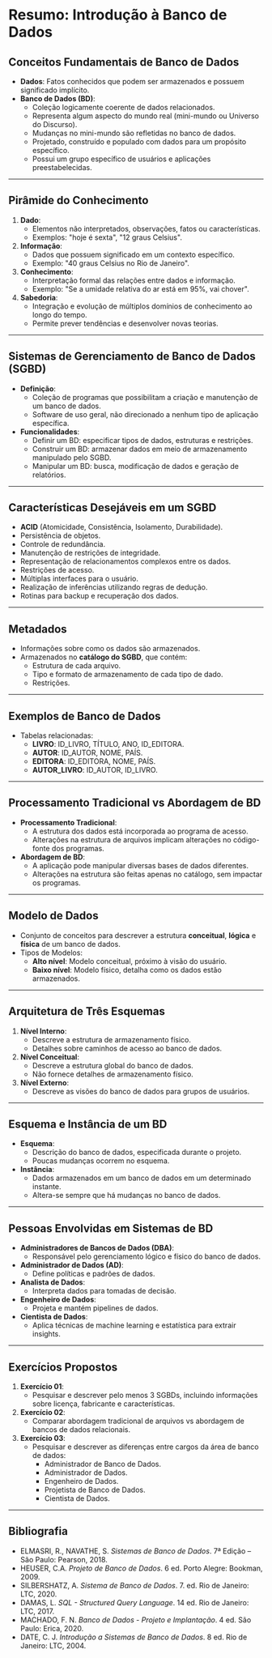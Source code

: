 # Resumo: Introdução à Banco de Dados

## Conceitos Fundamentais de Banco de Dados
- **Dados**: Fatos conhecidos que podem ser armazenados e possuem significado implícito.
- **Banco de Dados (BD)**:
  - Coleção logicamente coerente de dados relacionados.
  - Representa algum aspecto do mundo real (mini-mundo ou Universo do Discurso).
  - Mudanças no mini-mundo são refletidas no banco de dados.
  - Projetado, construído e populado com dados para um propósito específico.
  - Possui um grupo específico de usuários e aplicações preestabelecidas.

---

## Pirâmide do Conhecimento
1. **Dado**:
   - Elementos não interpretados, observações, fatos ou características.
   - Exemplos: "hoje é sexta", "12 graus Celsius".
2. **Informação**:
   - Dados que possuem significado em um contexto específico.
   - Exemplo: "40 graus Celsius no Rio de Janeiro".
3. **Conhecimento**:
   - Interpretação formal das relações entre dados e informação.
   - Exemplo: "Se a umidade relativa do ar está em 95%, vai chover".
4. **Sabedoria**:
   - Integração e evolução de múltiplos domínios de conhecimento ao longo do tempo.
   - Permite prever tendências e desenvolver novas teorias.

---

## Sistemas de Gerenciamento de Banco de Dados (SGBD)
- **Definição**:
  - Coleção de programas que possibilitam a criação e manutenção de um banco de dados.
  - Software de uso geral, não direcionado a nenhum tipo de aplicação específica.
- **Funcionalidades**:
  - Definir um BD: especificar tipos de dados, estruturas e restrições.
  - Construir um BD: armazenar dados em meio de armazenamento manipulado pelo SGBD.
  - Manipular um BD: busca, modificação de dados e geração de relatórios.

---

## Características Desejáveis em um SGBD
- **ACID** (Atomicidade, Consistência, Isolamento, Durabilidade).
- Persistência de objetos.
- Controle de redundância.
- Manutenção de restrições de integridade.
- Representação de relacionamentos complexos entre os dados.
- Restrições de acesso.
- Múltiplas interfaces para o usuário.
- Realização de inferências utilizando regras de dedução.
- Rotinas para backup e recuperação dos dados.

---

## Metadados
- Informações sobre como os dados são armazenados.
- Armazenados no **catálogo do SGBD**, que contém:
  - Estrutura de cada arquivo.
  - Tipo e formato de armazenamento de cada tipo de dado.
  - Restrições.

---

## Exemplos de Banco de Dados
- Tabelas relacionadas:
  - **LIVRO**: ID_LIVRO, TÍTULO, ANO, ID_EDITORA.
  - **AUTOR**: ID_AUTOR, NOME, PAÍS.
  - **EDITORA**: ID_EDITORA, NOME, PAÍS.
  - **AUTOR_LIVRO**: ID_AUTOR, ID_LIVRO.

---

## Processamento Tradicional vs Abordagem de BD
- **Processamento Tradicional**:
  - A estrutura dos dados está incorporada ao programa de acesso.
  - Alterações na estrutura de arquivos implicam alterações no código-fonte dos programas.
- **Abordagem de BD**:
  - A aplicação pode manipular diversas bases de dados diferentes.
  - Alterações na estrutura são feitas apenas no catálogo, sem impactar os programas.

---

## Modelo de Dados
- Conjunto de conceitos para descrever a estrutura **conceitual**, **lógica** e **física** de um banco de dados.
- Tipos de Modelos:
  - **Alto nível**: Modelo conceitual, próximo à visão do usuário.
  - **Baixo nível**: Modelo físico, detalha como os dados estão armazenados.

---

## Arquitetura de Três Esquemas
1. **Nível Interno**:
   - Descreve a estrutura de armazenamento físico.
   - Detalhes sobre caminhos de acesso ao banco de dados.
2. **Nível Conceitual**:
   - Descreve a estrutura global do banco de dados.
   - Não fornece detalhes de armazenamento físico.
3. **Nível Externo**:
   - Descreve as visões do banco de dados para grupos de usuários.

---

## Esquema e Instância de um BD
- **Esquema**:
  - Descrição do banco de dados, especificada durante o projeto.
  - Poucas mudanças ocorrem no esquema.
- **Instância**:
  - Dados armazenados em um banco de dados em um determinado instante.
  - Altera-se sempre que há mudanças no banco de dados.

---

## Pessoas Envolvidas em Sistemas de BD
- **Administradores de Bancos de Dados (DBA)**:
  - Responsável pelo gerenciamento lógico e físico do banco de dados.
- **Administrador de Dados (AD)**:
  - Define políticas e padrões de dados.
- **Analista de Dados**:
  - Interpreta dados para tomadas de decisão.
- **Engenheiro de Dados**:
  - Projeta e mantém pipelines de dados.
- **Cientista de Dados**:
  - Aplica técnicas de machine learning e estatística para extrair insights.

---

## Exercícios Propostos
1. **Exercício 01**:
   - Pesquisar e descrever pelo menos 3 SGBDs, incluindo informações sobre licença, fabricante e características.
2. **Exercício 02**:
   - Comparar abordagem tradicional de arquivos vs abordagem de bancos de dados relacionais.
3. **Exercício 03**:
   - Pesquisar e descrever as diferenças entre cargos da área de banco de dados:
     - Administrador de Banco de Dados.
     - Administrador de Dados.
     - Engenheiro de Dados.
     - Projetista de Banco de Dados.
     - Cientista de Dados.

---

## Bibliografia
- ELMASRI, R., NAVATHE, S. *Sistemas de Banco de Dados*. 7ª Edição – São Paulo: Pearson, 2018.
- HEUSER, C.A. *Projeto de Banco de Dados*. 6 ed. Porto Alegre: Bookman, 2009.
- SILBERSHATZ, A. *Sistema de Banco de Dados*. 7. ed. Rio de Janeiro: LTC, 2020.
- DAMAS, L. *SQL - Structured Query Language*. 14 ed. Rio de Janeiro: LTC, 2017.
- MACHADO, F. N. *Banco de Dados - Projeto e Implantação*. 4 ed. São Paulo: Erica, 2020.
- DATE, C. J. *Introdução a Sistemas de Banco de Dados*. 8 ed. Rio de Janeiro: LTC, 2004.
